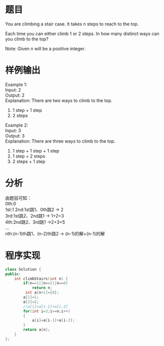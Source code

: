 # 题目
You are climbing a stair case. It takes n steps to reach to the top.

Each time you can either climb 1 or 2 steps. In how many distinct ways can you climb to the top?

Note: Given n will be a positive integer.
# 样例输出
Example 1:\
Input: 2\
Output: 2\
Explanation: There are two ways to climb to the top.
1. 1 step + 1 step
2. 2 steps

Example 2:\
Input: 3\
Output: 3\
Explanation: There are three ways to climb to the top.
1. 1 step + 1 step + 1 step
2. 1 step + 2 steps
3. 2 steps + 1 step
# 分析
由题目可知：\
0th:0\
1st:1
2nd:1st跳1、0th跳2 -> 2\
3rd:1st跳2、2nd跳1 -> 1+2=3\
4th:2nd跳2、3rd跳1 ->2+3=5\
...\
nth:(n-1)th跳1、(n-2)th跳2 -> (n-1)的解+(n-1)的解
# 程序实现
```cpp
class Solution {
public:
    int climbStairs(int n) {
        if(n==1||n==2||n==0)
            return n;
         int a[n+1]={0};
        a[1]=1;
        a[2]=2;
        //a[i]=a[i-1]+a[i-2]
        for(int i=3;i<=n;i++)
        {
            a[i]=a[i-1]+a[i-2];
        }
        return a[n];
    }
};